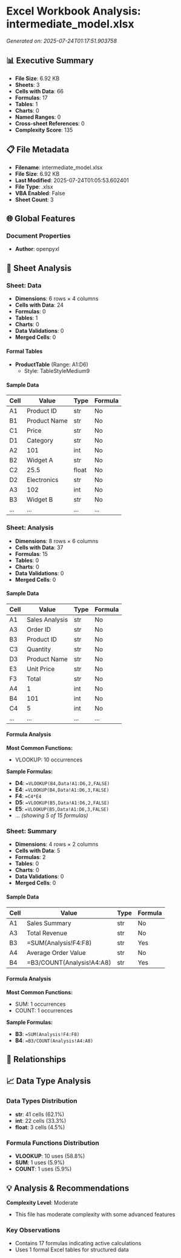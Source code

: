 # Excel Workbook Analysis: intermediate_model.xlsx

*Generated on: 2025-07-24T01:17:51.903758*

## 📊 Executive Summary

- **File Size**: 6.92 KB
- **Sheets**: 3
- **Cells with Data**: 66
- **Formulas**: 17
- **Tables**: 1
- **Charts**: 0
- **Named Ranges**: 0
- **Cross-sheet References**: 0
- **Complexity Score**: 135

## 📋 File Metadata

- **Filename**: intermediate_model.xlsx
- **File Size**: 6.92 KB
- **Last Modified**: 2025-07-24T01:05:53.602401
- **File Type**: .xlsx
- **VBA Enabled**: False
- **Sheet Count**: 3

## 🌐 Global Features

### Document Properties

- **Author**: openpyxl

## 📄 Sheet Analysis

### Sheet: Data

- **Dimensions**: 6 rows × 4 columns
- **Cells with Data**: 24
- **Formulas**: 0
- **Tables**: 1
- **Charts**: 0
- **Data Validations**: 0
- **Merged Cells**: 0

#### Formal Tables

- **ProductTable** (Range: A1:D6)
  - Style: TableStyleMedium9

#### Sample Data

| Cell | Value | Type | Formula |
|------|-------|------|---------|
| A1 | Product ID | str | No |
| B1 | Product Name | str | No |
| C1 | Price | str | No |
| D1 | Category | str | No |
| A2 | 101 | int | No |
| B2 | Widget A | str | No |
| C2 | 25.5 | float | No |
| D2 | Electronics | str | No |
| A3 | 102 | int | No |
| B3 | Widget B | str | No |
| ... | ... | ... | ... | *(showing 10 of 24 cells)* |

### Sheet: Analysis

- **Dimensions**: 8 rows × 6 columns
- **Cells with Data**: 37
- **Formulas**: 15
- **Tables**: 0
- **Charts**: 0
- **Data Validations**: 0
- **Merged Cells**: 0

#### Sample Data

| Cell | Value | Type | Formula |
|------|-------|------|---------|
| A1 | Sales Analysis | str | No |
| A3 | Order ID | str | No |
| B3 | Product ID | str | No |
| C3 | Quantity | str | No |
| D3 | Product Name | str | No |
| E3 | Unit Price | str | No |
| F3 | Total | str | No |
| A4 | 1 | int | No |
| B4 | 101 | int | No |
| C4 | 5 | int | No |
| ... | ... | ... | ... | *(showing 10 of 37 cells)* |

#### Formula Analysis

**Most Common Functions:**

- VLOOKUP: 10 occurrences

**Sample Formulas:**

- **D4**: `=VLOOKUP(B4,Data!A1:D6,2,FALSE)`
- **E4**: `=VLOOKUP(B4,Data!A1:D6,3,FALSE)`
- **F4**: `=C4*E4`
- **D5**: `=VLOOKUP(B5,Data!A1:D6,2,FALSE)`
- **E5**: `=VLOOKUP(B5,Data!A1:D6,3,FALSE)`
- ... *(showing 5 of 15 formulas)*

### Sheet: Summary

- **Dimensions**: 4 rows × 2 columns
- **Cells with Data**: 5
- **Formulas**: 2
- **Tables**: 0
- **Charts**: 0
- **Data Validations**: 0
- **Merged Cells**: 0

#### Sample Data

| Cell | Value | Type | Formula |
|------|-------|------|---------|
| A1 | Sales Summary | str | No |
| A3 | Total Revenue | str | No |
| B3 | =SUM(Analysis!F4:F8) | str | Yes |
| A4 | Average Order Value | str | No |
| B4 | =B3/COUNT(Analysis!A4:A8) | str | Yes |

#### Formula Analysis

**Most Common Functions:**

- SUM: 1 occurrences
- COUNT: 1 occurrences

**Sample Formulas:**

- **B3**: `=SUM(Analysis!F4:F8)`
- **B4**: `=B3/COUNT(Analysis!A4:A8)`

## 🔗 Relationships

## 📈 Data Type Analysis

### Data Types Distribution

- **str**: 41 cells (62.1%)
- **int**: 22 cells (33.3%)
- **float**: 3 cells (4.5%)

### Formula Functions Distribution

- **VLOOKUP**: 10 uses (58.8%)
- **SUM**: 1 uses (5.9%)
- **COUNT**: 1 uses (5.9%)

## 💡 Analysis & Recommendations

**Complexity Level**: Moderate
- This file has moderate complexity with some advanced features

### Key Observations

- Contains 17 formulas indicating active calculations
- Uses 1 formal Excel tables for structured data
